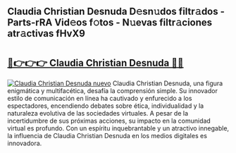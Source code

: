 ## Claudia Christian Desnuda D𝚎sn𝚞dos filtr𝚊dos - Parts-rRA Vid𝚎os f𝚘tos - N𝚞evas filtr𝚊ciones atr𝚊ctivas fHvX9

# <h2><a href="http://mb0hzz.tromn.icu/?c=Claudia+Christian+Desnuda">🔗👉👉👉 Claudia Christian Desnuda 🔗🔗</a></h2>

[![Claudia Christian Desnuda nuevo](https://i.imgur.com/pEAQMta.gif)](http://mb0hzz.tromn.icu/?c=Claudia+Christian+Desnuda)
Claudia Christian Desnuda, una figura enigmática y multifacética, desafía la comprensión simple. Su innovador estilo de comunicación en línea ha cautivado y enfurecido a los espectadores, encendiendo debates sobre ética, individualidad y la naturaleza evolutiva de las sociedades virtuales. A pesar de la incertidumbre de sus próximas acciones, su impacto en la comunidad virtual es profundo. Con un espíritu inquebrantable y un atractivo innegable, la influencia de Claudia Christian Desnuda en los medios digitales es innovadora.
